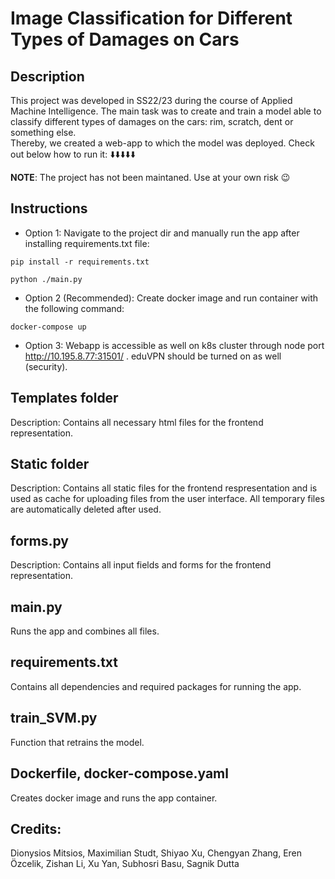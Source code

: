 # Image Classification for Different Types of Damages on Cars

## Description
This project was developed in SS22/23 during the course of Applied Machine Intelligence. The main task was to create and train a model able to classify different types of damages on the cars: rim, scratch, dent or something else.<br>
Thereby, we created a web-app to which the model was deployed. Check out below how to run it: ⬇️⬇️⬇️⬇️⬇️<br>

**NOTE**: The project has not been maintaned. Use at your own risk 😉

## Instructions 
* Option 1: Navigate to the project dir and manually run the app after installing requirements.txt file:
```
pip install -r requirements.txt
```
```
python ./main.py
```

* Option 2 (Recommended): Create docker image and run container with the following command:
```
docker-compose up
```

* Option 3: Webapp is accessible as well on k8s cluster through node port http://10.195.8.77:31501/ . eduVPN should be turned on as well (security). 

## Templates folder

Description: Contains all necessary html files for the frontend representation.

## Static folder

Description: Contains all static files for the frontend respresentation and is used as cache for uploading files from the user interface. All temporary files are automatically deleted after used.

## forms.py

Description: Contains all input fields and forms for the frontend representation.

## main.py

Runs the app and combines all files.


## requirements.txt

Contains all dependencies and required packages for running the app. 

## train_SVM.py 

Function that retrains the model. 

## Dockerfile, docker-compose.yaml

Creates docker image and runs the app container. 

## Credits:
Dionysios Mitsios, Maximilian Studt, Shiyao Xu, Chengyan Zhang, Eren Özcelik, Zishan Li, Xu Yan, Subhosri Basu, Sagnik Dutta





